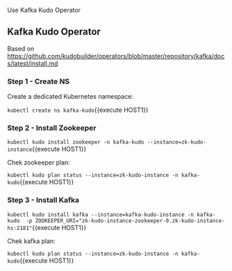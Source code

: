 Use Kafka Kudo Operator

## Kafka Kudo Operator

Based on https://github.com/kudobuilder/operators/blob/master/repository/kafka/docs/latest/install.md

### Step 1 - Create NS
Create a dedicated Kubernetes namespace:

`kubectl create ns kafka-kudo`{{execute HOST1}}

### Step 2 - Install Zookeeper

`kubectl kudo install zookeeper -n kafka-kudo --instance=zk-kudo-instance`{{execute HOST1}}

Chek zookeeper plan:

`kubectl kudo plan status --instance=zk-kudo-instance -n kafka-kudo`{{execute HOST1}}

### Step 3 - Install Kafka

`kubectl kudo install kafka --instance=kafka-kudo-instance -n kafka-kudo  -p ZOOKEEPER_URI="zk-kudo-instance-zookeeper-0.zk-kudo-instance-hs:2181"`{{execute HOST1}}

Chek kafka plan:

`kubectl kudo plan status --instance=zk-kudo-instance -n kafka-kudo`{{execute HOST1}}